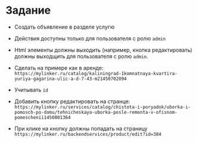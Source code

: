 # Задание


* Создать объявление в разделе услугю
* Действия доступны только для пользователя с ролю `admin`
* Html элементы должны выходить (например, кнопка редактировать) должны выходщить для пользователя с ролю `admin`.
* Сделать на примере как в аренде: `https://mylinker.ru/catalog/kaliningrad-1komnatnaya-kvartira-yuriya-gagarina-ulic-a-d-7-43-m21450702094`
* Учитывать `id`
* Добавить кнопку редактировать на странце:
`https://mylinker.ru/services/catalog/chistota-i-poryadok/uborka-i-pomosch-po-domu/tehnicheskaya-uborka-posle-remonta-v-ofisnom-pomeschenii1450801364`

* При клике на кнопку должны попадать на страницу `https://mylinker.ru/backendservices/product/edit?id=384`
